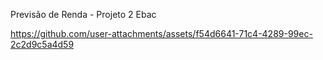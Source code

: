 Previsão de Renda - Projeto 2 Ebac



https://github.com/user-attachments/assets/f54d6641-71c4-4289-99ec-2c2d9c5a4d59

